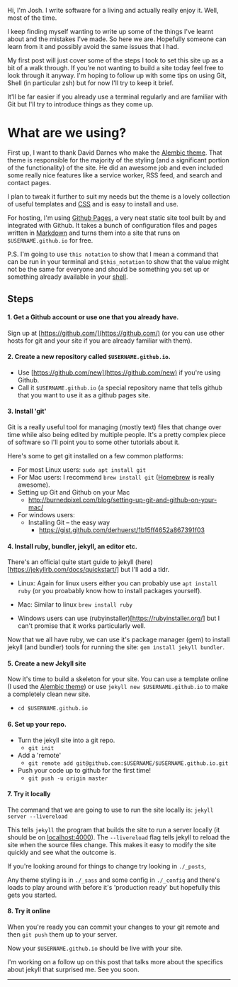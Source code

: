 <!--
published: false 
title: Setting up a Blog with Git
category: Blogging
excerpt: |
  My first post will just cover some of the steps I took to set this site up as a bit of a walk through. If you're not wanting to build a site today feel free to look through it anyway.
feature_text: |
  ## Blog: a ~~regularly~~ updated website
feature_image: "/assets/imgs/koz2.JPG"
image: "/assets/imgs/koz2.JPG"
-->

Hi, I'm Josh. I write software for a living and actually really enjoy it. Well, most of the time.

I keep finding myself wanting to write up some of the things I've learnt about and the mistakes I've made. So here we are. Hopefully someone can learn from it and possibly avoid the same issues that I had.

My first post will just cover some of the steps I took to set this site up as a bit of a walk through. If you're not wanting to build a site today feel free to look through it anyway. I'm hoping to follow up with some tips on using Git, Shell (in particular zsh) but for now I'll try to keep it brief.

It'll be far easier if you already use a terminal regularly and are familiar with Git but I'll try to introduce things as they come up.

# What are we using?

First up, I want to thank David Darnes who make the [Alembic theme](https://alembic.darn.es). That theme is responsible for the majority of the styling (and a significant portion of the functionality) of the site. He did an awesome job and even included some really nice features like a service worker, RSS feed, and search and contact pages.

I plan to tweak it further to suit my needs but the theme is a lovely collection of useful templates and [CSS](https://www.w3schools.com/css/) and is easy to install and use.

For hosting, I'm using [Github Pages](https://pages.github.com/), a very neat static site tool built by and integrated with Github. It takes a bunch of configuration files and pages written in [Markdown](https://www.markdowntutorial.com/) and turns them into a site that runs on `$USERNAME.github.io` for free.

P.S. I'm going to use `this notation` to show that I mean a command that can be run in your terminal and `$this_notation` to show that the value might not be the same for everyone and should be something you set up or something already available in your [shell](https://www.shellscript.sh/).

## Steps


#### 1. Get a Github account or use one that you already have.

Sign up at [https://github.com/](https://github.com/) (or you can use other hosts for git and your site if you are already familiar with them).
      
#### 2. Create a new repository called `$USERNAME.github.io`.
  - Use [https://github.com/new](https://github.com/new) if you're using Github.
  - Call it `$USERNAME.github.io` (a special repository name that tells github that you want to use it as a github pages site.

#### 3. Install 'git'
Git is a really useful tool for managing (mostly text) files that change over time while also being edited by multiple people. It's a pretty complex piece of software so I'll point you to some other tutorials about it.

Here's some to get git installed on a few common platforms:
- For most Linux users: `sudo apt install git`
- For Mac users: I recommend `brew install git` ([Homebrew](https://github.com/Homebrew/brew) is really awesome).
- Setting up Git and Github on your Mac
  - [ http://burnedpixel.com/blog/setting-up-git-and-github-on-your-mac/ ](http://burnedpixel.com/blog/setting-up-git-and-github-on-your-mac/)
- For windows users:
  - Installing Git – the easy way
    - [ https://gist.github.com/derhuerst/1b15ff4652a867391f03 ](https://gist.github.com/derhuerst/1b15ff4652a867391f03)

#### 4. Install ruby, bundler, jekyll, an editor etc.
There's an official quite start guide to jekyll (here)[https://jekyllrb.com/docs/quickstart/] but I'll add a tldr.

- Linux: Again for linux users either you can probably use `apt install ruby` (or you proabably know how to install packages yourself).

- Mac: Similar to linux `brew install ruby`
- Windows users can use (rubyinstaller)[https://rubyinstaller.org/] but I can't promise that it works particularly well.

Now that we all have ruby, we can use it's package manager (gem) to install jekyll (and bundler) tools for running the site:
`gem install jekyll bundler`.

#### 5. Create a new Jekyll site
Now it's time to build a skeleton for your site. You can use a template online (I used the [Alembic theme](https://alembic.darn.es)) or use `jekyll new $USERNAME.github.io` to make a completely clean new site.
  - `cd $USERNAME.github.io`
#### 6. Set up your repo.
  - Turn the jekyll site into a git repo.
    - `git init`
  - Add a 'remote'
    - `git remote add git@github.com:$USERNAME/$USERNAME.github.io.git`
  - Push your code up to github for the first time!
    - `git push -u origin master`

#### 7. Try it locally

The command that we are going to use to run the site locally is:
`jekyll server --livereload`

This tells `jekyll` the program that builds the site to run a server locally (it should be on [localhost:4000](localhost:4000)). The `--livereload` flag tells jekyll to reload the site when the source files change. This makes it easy to modify the site quickly and see what the outcome is.

If you're looking around for things to change try looking in `./_posts`, 

Any theme styling is in `./_sass` and some config in `./_config` and there's loads to play around with before it's 'production ready' but hopefully this gets you started.


#### 8. Try it online

When you're ready you can commit your changes to your git remote and then `git push` them up to your server.

Now your `$USERNAME.github.io` should be live with your site.

I'm working on a follow up on this post that talks more about the specifics about jekyll that surprised me. See you soon.

----
